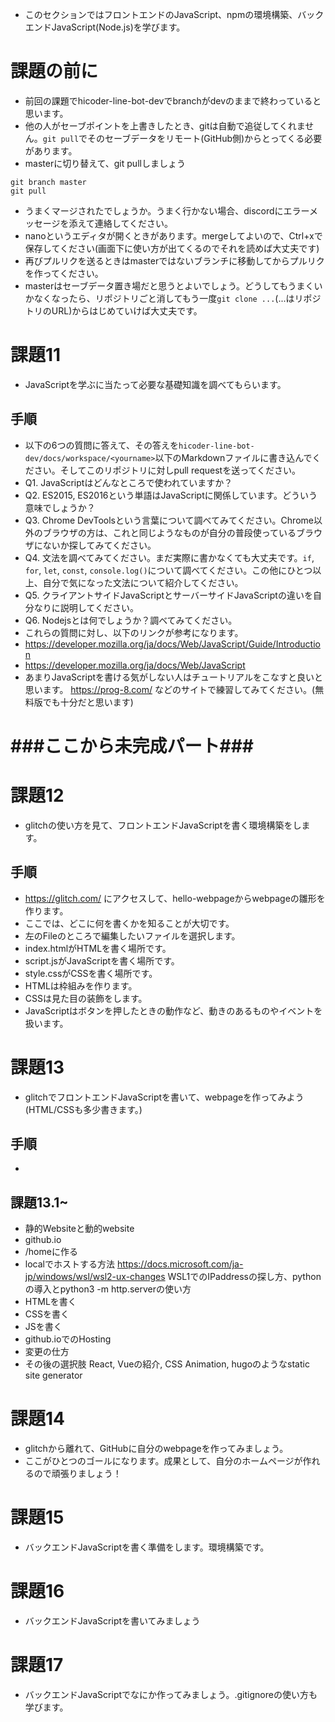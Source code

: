 - このセクションではフロントエンドのJavaScript、npmの環境構築、バックエンドJavaScript(Node.js)を学びます。

# 課題の前に
- 前回の課題でhicoder-line-bot-devでbranchがdevのままで終わっていると思います。
- 他の人がセーブポイントを上書きしたとき、gitは自動で追従してくれません。`git pull`でそのセーブデータをリモート(GitHub側)からとってくる必要があります。
- masterに切り替えて、git pullしましょう
```
git branch master
git pull
```
- うまくマージされたでしょうか。うまく行かない場合、discordにエラーメッセージを添えて連絡してください。
- nanoというエディタが開くときがあります。mergeしてよいので、Ctrl+xで保存してください(画面下に使い方が出てくるのでそれを読めば大丈夫です)
- 再びプルリクを送るときはmasterではないブランチに移動してからプルリクを作ってください。
- masterはセーブデータ置き場だと思うとよいでしょう。どうしてもうまくいかなくなったら、リポジトリごと消してもう一度`git clone ...`(...はリポジトリのURL)からはじめていけば大丈夫です。


# 課題11
- JavaScriptを学ぶに当たって必要な基礎知識を調べてもらいます。

## 手順
- 以下の6つの質問に答えて、その答えを`hicoder-line-bot-dev/docs/workspace/<yourname>`以下のMarkdownファイルに書き込んでください。そしてこのリポジトリに対しpull requestを送ってください。
- Q1. JavaScriptはどんなところで使われていますか？
- Q2. ES2015, ES2016という単語はJavaScriptに関係しています。どういう意味でしょうか？
- Q3. Chrome DevToolsという言葉について調べてみてください。Chrome以外のブラウザの方は、これと同じようなものが自分の普段使っているブラウザにないか探してみてください。
- Q4. 文法を調べてみてください。まだ実際に書かなくても大丈夫です。`if`, `for`, `let`, `const`, `console.log()`について調べてください。この他にひとつ以上、自分で気になった文法について紹介してください。
- Q5. クライアントサイドJavaScriptとサーバーサイドJavaScriptの違いを自分なりに説明してください。
- Q6. Nodejsとは何でしょうか？調べてみてください。
- これらの質問に対し、以下のリンクが参考になります。
- https://developer.mozilla.org/ja/docs/Web/JavaScript/Guide/Introduction
- https://developer.mozilla.org/ja/docs/Web/JavaScript
- あまりJavaScriptを書ける気がしない人はチュートリアルをこなすと良いと思います。 https://prog-8.com/ などのサイトで練習してみてください。(無料版でも十分だと思います) 

# ###ここから未完成パート###

# 課題12
- glitchの使い方を見て、フロントエンドJavaScriptを書く環境構築をします。

## 手順
- https://glitch.com/ にアクセスして、hello-webpageからwebpageの雛形を作ります。
- ここでは、どこに何を書くかを知ることが大切です。
- 左のFileのところで編集したいファイルを選択します。
- index.htmlがHTMLを書く場所です。
- script.jsがJavaScriptを書く場所です。
- style.cssがCSSを書く場所です。
- HTMLは枠組みを作ります。
- CSSは見た目の装飾をします。
- JavaScriptはボタンを押したときの動作など、動きのあるものやイベントを扱います。

# 課題13
- glitchでフロントエンドJavaScriptを書いて、webpageを作ってみよう(HTML/CSSも多少書きます。)

## 手順
- 

## 課題13.1~
- 静的Websiteと動的website
- github.io
- /homeに作る
- localでホストする方法 https://docs.microsoft.com/ja-jp/windows/wsl/wsl2-ux-changes WSL1でのIPaddressの探し方、pythonの導入とpython3 -m http.serverの使い方 
- HTMLを書く
- CSSを書く
- JSを書く
- github.ioでのHosting
- 変更の仕方
- その後の選択肢 React, Vueの紹介, CSS Animation, hugoのようなstatic site generator

# 課題14
- glitchから離れて、GitHubに自分のwebpageを作ってみましょう。
- ここがひとつのゴールになります。成果として、自分のホームページが作れるので頑張りましょう！

# 課題15
- バックエンドJavaScriptを書く準備をします。環境構築です。

# 課題16
- バックエンドJavaScriptを書いてみましょう

# 課題17
- バックエンドJavaScriptでなにか作ってみましょう。.gitignoreの使い方も学びます。
